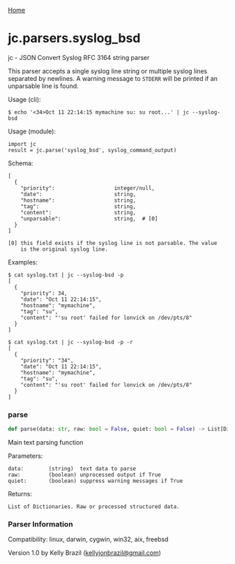 [Home](https://kellyjonbrazil.github.io/jc/)
<a id="jc.parsers.syslog_bsd"></a>

# jc.parsers.syslog\_bsd

jc - JSON Convert Syslog RFC 3164 string parser

This parser accepts a single syslog line string or multiple syslog lines
separated by newlines. A warning message to `STDERR` will be printed if an
unparsable line is found.

Usage (cli):

    $ echo '<34>Oct 11 22:14:15 mymachine su: su root...' | jc --syslog-bsd

Usage (module):

    import jc
    result = jc.parse('syslog_bsd', syslog_command_output)

Schema:

    [
      {
        "priority":                   integer/null,
        "date":                       string,
        "hostname":                   string,
        "tag":                        string,
        "content":                    string,
        "unparsable":                 string,  # [0]
      }
    ]

    [0] this field exists if the syslog line is not parsable. The value
        is the original syslog line.

Examples:

    $ cat syslog.txt | jc --syslog-bsd -p
    [
      {
        "priority": 34,
        "date": "Oct 11 22:14:15",
        "hostname": "mymachine",
        "tag": "su",
        "content": "'su root' failed for lonvick on /dev/pts/8"
      }
    ]

    $ cat syslog.txt | jc --syslog-bsd -p -r
    [
      {
        "priority": "34",
        "date": "Oct 11 22:14:15",
        "hostname": "mymachine",
        "tag": "su",
        "content": "'su root' failed for lonvick on /dev/pts/8"
      }
    ]

<a id="jc.parsers.syslog_bsd.parse"></a>

### parse

```python
def parse(data: str, raw: bool = False, quiet: bool = False) -> List[Dict]
```

Main text parsing function

Parameters:

    data:        (string)  text data to parse
    raw:         (boolean) unprocessed output if True
    quiet:       (boolean) suppress warning messages if True

Returns:

    List of Dictionaries. Raw or processed structured data.

### Parser Information
Compatibility:  linux, darwin, cygwin, win32, aix, freebsd

Version 1.0 by Kelly Brazil (kellyjonbrazil@gmail.com)
